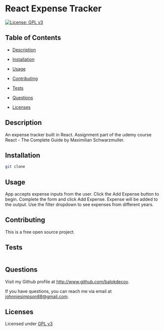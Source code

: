 # React Expense Tracker

  [![License: GPL v3](https://img.shields.io/badge/License-GPLv3-blue.svg)](https://www.gnu.org/licenses/gpl-3.0)

  ## Table of Contents

  - [Description](#description)

  - [Installation](#installation)

  - [Usage](#usage)

  - [Contributing](#contributing)

  - [Tests](#tests)

  - [Questions](#questions)

  - [Licenses](#licenses)

  ## Description

  An expense tracker built in React. Assignment part of the udemy course React - The Complete Guide by Maximilian Schwarzmuller. 

  ## Installation

  ```bash
  git clone
  ```
  ## Usage

  App accepts expense inputs from the user. Click the Add Expense button to begin. Complete the form and click Add Expense. Expense will be added to the output. Use the filter dropdown to see expenses from different years.

  ## Contributing

  This is a free open source project. 

  ## Tests

  ```bash
  

  ```
  ## Questions

  Visit my Github profile at http://www.github.com/balokdecoy.

  If you have questions, you can reach me via email at johnniesimpson88@gmail.com.

  ## Licenses
 Licensed under [GPL v3](https://www.gnu.org/licenses/gpl-3.0)

